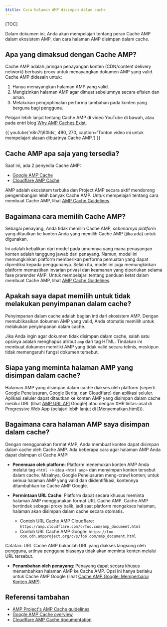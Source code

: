 ```yaml
---
$title: Cara halaman AMP disimpan dalam cache
---
```


[TOC]

Dalam dokumen ini, Anda akan mempelajari tentang peran Cache AMP dalam ekosistem AMP, dan cara halaman AMP disimpan dalam cache.

## Apa yang dimaksud dengan Cache AMP?
Cache AMP adalah jaringan penayangan konten (CDN/content delivery network) berbasis proxy untuk menayangkan dokumen AMP yang valid. Cache AMP didesain untuk:

1.  Hanya menayangkan halaman AMP yang valid.
2.  Mengizinkan halaman AMP agar dimuat sebelumnya secara efisien dan aman.
3.  Melakukan pengoptimalan performa tambahan pada konten yang berguna bagi pengguna.

Pelajari lebih lanjut tentang Cache AMP di video YouTube di bawah, atau pada entri blog [Why AMP Caches Exist](https://medium.com/@pbakaus/why-amp-caches-exist-cd7938da2456).

{{ youtube('n8n7fj60lds', 480, 270, caption='Tonton video ini untuk mempelajari alasan dibuatnya Cache AMP.') }}

## Cache AMP apa saja yang tersedia?
Saat ini, ada 2 penyedia Cache AMP:

- [Google AMP Cache](https://developers.google.com/amp/cache/)
- [Cloudflare AMP Cache](https://amp.cloudflare.com/)

AMP adalah ekosistem terbuka dan Project AMP secara aktif mendorong pengembangan lebih banyak Cache AMP.  Untuk mempelajari tentang cara membuat Cache AMP, lihat [AMP Cache Guidelines](https://github.com/ampproject/amphtml/blob/master/spec/amp-cache-guidelines.md).

## Bagaimana cara memilih Cache AMP?

Sebagai penayang, Anda tidak memilih Cache AMP, *sebenarnya platform* yang ditautkan ke konten Anda yang memilih Cache AMP (jika ada) untuk digunakan.

Ini adalah kebalikan dari model pada umumnya yang mana penayangan konten adalah tanggung jawab dari penayang.  Namun, model ini memungkinkan platform memberikan performa pemuatan yang dapat diprediksi kepada penggunanya. Selain itu, model ini juga memungkinkan platform memastikan invarian privasi dan keamanan yang diperlukan selama fase prarender AMP. Untuk mempelajari tentang panduan ketat dalam membuat Cache AMP, lihat [AMP Cache Guidelines](https://github.com/ampproject/amphtml/blob/master/spec/amp-cache-guidelines.md).

## Apakah saya dapat memilih untuk tidak melakukan penyimpanan dalam cache?

Penyimpanan dalam cache adalah bagian inti dari ekosistem AMP. Dengan memublikasikan dokumen AMP yang valid, Anda otomatis memilih untuk melakukan penyimpanan dalam cache.

Jika Anda ingin agar dokumen tidak disimpan dalam cache, salah satu opsinya adalah menghapus atribut `amp` dari tag HTML. Tindakan ini membuat dokumen memiliki AMP yang tidak valid secara teknis, meskipun tidak memengaruhi fungsi dokumen tersebut.

## Siapa yang meminta halaman AMP yang disimpan dalam cache?

Halaman AMP yang disimpan dalam cache diakses oleh platform (seperti Google Penelusuran, Google Berita, dan Cloudflare) dan aplikasi seluler. Aplikasi seluler dapat ditautkan ke konten AMP yang disimpan dalam cache melalui URL (lihat [AMP URL API](https://developers.google.com/amp/cache/use-amp-url) Google) atau dengan XHR lintas-asal di  Progressive Web App (pelajari lebih lanjut di [Menyematkan.html))).

<amp-img src="/static/img/docs/platforms_accessing_cache.png"
         width="1054" height="356" layout="responsive"
         alt="platform dan aplikasi seluler mengakses halaman AMP yang disimpan dalam cache">
</amp-img>

## Bagaimana cara halaman AMP saya disimpan dalam cache?
Dengan menggunakan format AMP, Anda membuat konten dapat disimpan dalam cache oleh Cache AMP. Ada beberapa cara agar halaman AMP Anda dapat disimpan di Cache AMP:

* **Penemuan oleh platform**:  Platform menemukan konten AMP Anda melalui tag `<html ⚡>` atau `<html amp>` dan menyimpan konten tersebut dalam cache. Misalnya, Google Penelusuran meng-crawl konten; untuk semua halaman AMP yang valid dan diidentifikasi, kontennya ditambahkan ke Cache AMP Google.

* **Permintaan URL Cache**: Platform dapat secara khusus meminta halaman AMP menggunakan format URL Cache AMP.  Cache AMP bertindak sebagai proxy balik, jadi saat platform mengakses halaman, halaman akan disimpan dalam cache secara otomatis.
    - Contoh URL Cache AMP Cloudflare: `https://amp.cloudflare.com/c/foo.com/amp_document.html`
    - Contoh URL Cache AMP Google: `https://foo-com.cdn.ampproject.org/c/s/foo.com/amp_document.html`

Catatan: URL Cache AMP bukanlah URL yang diakses langsung oleh pengguna, artinya pengguna biasanya tidak akan meminta konten melalui URL tersebut.

* **Penambahan oleh penayang**: Penayang dapat secara khusus menambahkan halaman AMP ke Cache AMP.  Opsi ini hanya berlaku untuk Cache AMP Google (lihat [Cache AMP Google: Memperbarui Konten AMP](https://developers.google.com/amp/cache/update-cache)).

## Referensi tambahan

* [AMP Project's AMP Cache guidelines](https://github.com/ampproject/amphtml/blob/master/spec/amp-cache-guidelines.md)
* [Google AMP Cache overview](https://developers.google.com/amp/cache/overview)
* [Cloudflare AMP Cache documentation](https://amp.cloudflare.com/)

